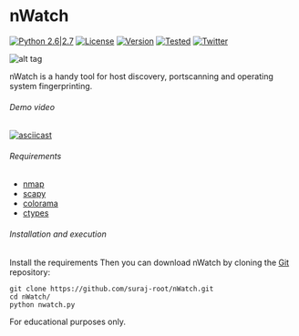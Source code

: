 # nWatch  

[![Python 2.6|2.7](https://img.shields.io/badge/Python-2.6.*--2.7.*-blue.svg)](https://www.python.org/downloads/)
[![License](https://img.shields.io/badge/License-GNU--GPLv3-yellow.svg)](https://www.gnu.org/licenses/gpl-3.0.en.html)
[![Version](https://img.shields.io/badge/Version-1.2-orange.svg)](https://github.com/suraj-root/nWatch/blob/master/nwatch.py)
[![Tested](https://img.shields.io/badge/Tested--on-linux-2C3539.svg)](https://en.wikipedia.org/wiki/Linux_distribution)
[![Twitter](https://img.shields.io/badge/twitter-%40r00tl4b-0099e5.svg)](https://twitter.com/r00tl4b)

![alt tag](http://s33.postimg.org/4za23nuhb/nwatch2.png)

nWatch is a handy tool for host discovery, portscanning and operating system fingerprinting.

###### Demo video
[![asciicast](https://asciinema.org/a/84830.png)](https://asciinema.org/a/84830?speed=1.2)


###### Requirements
* [nmap](https://pypi.python.org/pypi/python-nmap)
* [scapy](http://www.secdev.org/projects/scapy/)
* [colorama](https://pypi.python.org/pypi/colorama)
* [ctypes](https://pypi.python.org/pypi/ctypes/1.0.2)


###### Installation and execution
Install the requirements
Then you can download nWatch by cloning the [Git](https://github.com/suraj-root/nWatch) repository:

    git clone https://github.com/suraj-root/nWatch.git
    cd nWatch/
    python nwatch.py 
    
For educational purposes only.
